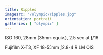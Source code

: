 ```yaml
---
title: Ripples
imagesrc: "/olympic/ripples.jpg"
orientation: portrait
galleries: [ "olympic" ]
---
```


ISO 160, 28mm (35mm equiv.), 2.5 sec at ƒ/16

Fujifilm X-T3, XF 18-55mm ƒ2.8-4 R LM OIS
